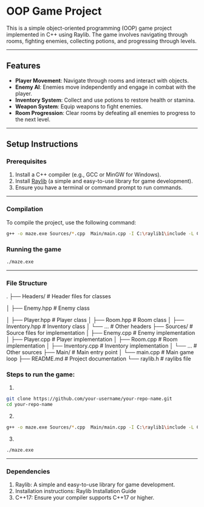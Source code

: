 # **OOP Game Project**

This is a simple object-oriented programming (OOP) game project implemented in C++ using Raylib. The game involves navigating through rooms, fighting enemies, collecting potions, and progressing through levels.

---

## **Features**
- **Player Movement**: Navigate through rooms and interact with objects.
- **Enemy AI**: Enemies move independently and engage in combat with the player.
- **Inventory System**: Collect and use potions to restore health or stamina.
- **Weapon System**: Equip weapons to fight enemies.
- **Room Progression**: Clear rooms by defeating all enemies to progress to the next level.

---

## **Setup Instructions**

### **Prerequisites**
1. Install a C++ compiler (e.g., GCC or MinGW for Windows).
2. Install [Raylib](https://www.raylib.com/) (a simple and easy-to-use library for game development).
3. Ensure you have a terminal or command prompt to run commands.

---

### **Compilation**
To compile the project, use the following command:

```bash
g++ -o maze.exe Sources/*.cpp  Main/main.cpp -I C:\raylib1\include -L C:\raylib1\lib -lraylib -lopengl32 -lgdi32 -lwinmm
```

### **Running the game**
```bash
./maze.exe
```

---


### File Structure
.
├── Headers/                # Header files for classes

│   ├── Enemy.hpp           # Enemy class

│   ├── Player.hpp          # Player class
│   ├── Room.hpp            # Room class
│   ├── Inventory.hpp       # Inventory class
│   └── ...                 # Other headers
├── Sources/                # Source files for implementation
│   ├── Enemy.cpp           # Enemy implementation
│   ├── Player.cpp          # Player implementation
│   ├── Room.cpp            # Room implementation
│   ├── Inventory.cpp       # Inventory implementation
│   └── ...                 # Other sources
├── Main/                   # Main entry point
│   └── main.cpp            # Main game loop
├── README.md               # Project documentation
└── raylib.h                # raylibs file

### Steps to run the game:
1. 
```bash
git clone https://github.com/your-username/your-repo-name.git
cd your-repo-name
```

2.
```bash
g++ -o maze.exe Sources/*.cpp  Main/main.cpp -I C:\raylib1\include -L C:\raylib1\lib -lraylib -lopengl32 -lgdi32 -lwinmm
```

3.
```bash
./maze.exe
```

---

### **Dependencies**
1. Raylib: A simple and easy-to-use library for game development.
2. Installation instructions: Raylib Installation Guide
3. C++17: Ensure your compiler supports C++17 or higher.
